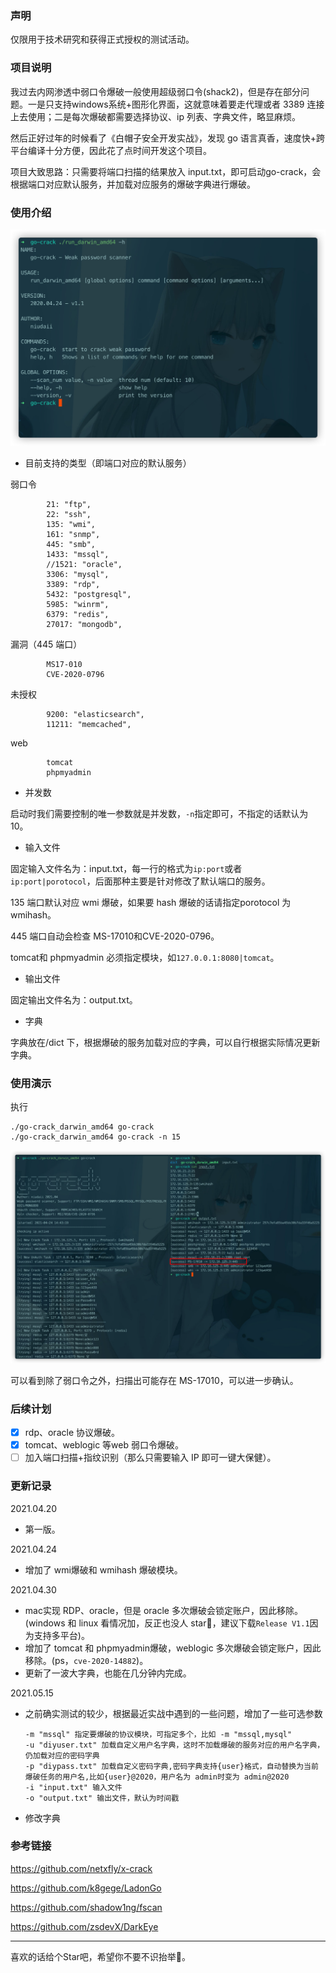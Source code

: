 ### 声明

仅限用于技术研究和获得正式授权的测试活动。

### 项目说明

我过去内网渗透中弱口令爆破一般使用超级弱口令(shack2)，但是存在部分问题。一是只支持windows系统+图形化界面，这就意味着要走代理或者 3389 连接上去使用；二是每次爆破都需要选择协议、ip 列表、字典文件，略显麻烦。

然后正好过年的时候看了《白帽子安全开发实战》，发现 go 语言真香，速度快+跨平台编译十分方便，因此花了点时间开发这个项目。

项目大致思路：只需要将端口扫描的结果放入 input.txt，即可启动go-crack，会根据端口对应默认服务，并加载对应服务的爆破字典进行爆破。

### 使用介绍

![](images/008i3skNly1gpuu4bn73tj312u0qona7-20210424150635645.jpg)

- 目前支持的类型（即端口对应的默认服务）

弱口令

```
		21: "ftp",
		22: "ssh",
		135: "wmi",
		161: "snmp",
		445: "smb",
		1433: "mssql",
		//1521: "oracle",
		3306: "mysql",
		3389: "rdp",
		5432: "postgresql",
		5985: "winrm",
		6379: "redis",
		27017: "mongodb",
```

漏洞（445 端口）

```
		MS17-010
		CVE-2020-0796
```

未授权

```
		9200: "elasticsearch",
		11211: "memcached",
```

web

```
		tomcat
		phpmyadmin
```

- 并发数

启动时我们需要控制的唯一参数就是并发数，`-n`指定即可，不指定的话默认为 10。

- 输入文件

固定输入文件名为：input.txt，每一行的格式为`ip:port`或者`ip:port|porotocol`，后面那种主要是针对修改了默认端口的服务。

135 端口默认对应 wmi 爆破，如果要 hash 爆破的话请指定porotocol 为 wmihash。

445 端口自动会检查 MS-17010和CVE-2020-0796。

tomcat和 phpmyadmin 必须指定模块，如`127.0.0.1:8080|tomcat`。

- 输出文件

固定输出文件名为：output.txt。

- 字典

字典放在/dict 下，根据爆破的服务加载对应的字典，可以自行根据实际情况更新字典。

### 使用演示

执行

```
./go-crack_darwin_amd64 go-crack
./go-crack_darwin_amd64 go-crack -n 15
```

![](images/008i3skNly1gpuu2jwqsxj318c0u0npd.jpg)

可以看到除了弱口令之外，扫描出可能存在 MS-17010，可以进一步确认。

### 后续计划

- [x] rdp、oracle 协议爆破。
- [x] tomcat、weblogic 等web 弱口令爆破。
- [ ] 加入端口扫描+指纹识别（那么只需要输入 IP 即可一键大保健）。

### 更新记录

2021.04.20

- 第一版。

2021.04.24

- 增加了 wmi爆破和 wmihash 爆破模块。

2021.04.30

- mac实现 RDP、oracle，但是 oracle 多次爆破会锁定账户，因此移除。(windows 和 linux 看情况加，反正也没人 star🐶，建议下载`Release V1.1`因为支持多平台)。
- 增加了 tomcat 和 phpmyadmin爆破，weblogic 多次爆破会锁定账户，因此移除。(ps，`cve-2020-14882`)。
- 更新了一波大字典，也能在几分钟内完成。

2021.05.15

- 之前确实测试的较少，根据最近实战中遇到的一些问题，增加了一些可选参数

  ```
  -m "mssql" 指定要爆破的协议模块，可指定多个，比如 -m "mssql,mysql"
  -u "diyuser.txt" 加载自定义用户名字典，这时不加载爆破的服务对应的用户名字典，仍加载对应的密码字典
  -p "diypass.txt" 加载自定义密码字典,密码字典支持{user}格式，自动替换为当前爆破任务的用户名,比如{user}@2020，用户名为 admin时变为 admin@2020
  -i "input.txt" 输入文件
  -o "output.txt" 输出文件，默认为时间戳
  ```
  
- 修改字典

### 参考链接

https://github.com/netxfly/x-crack

https://github.com/k8gege/LadonGo

https://github.com/shadow1ng/fscan

https://github.com/zsdevX/DarkEye

---

喜欢的话给个Star吧，希望你不要不识抬举🐶。

